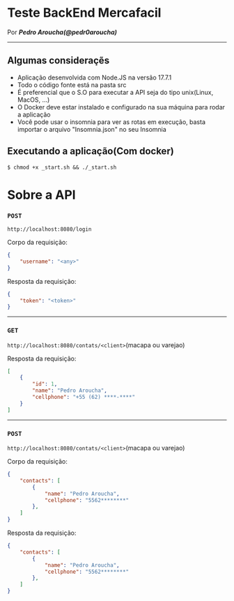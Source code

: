 # Teste BackEnd Mercafacil

Por __*Pedro Aroucha(@pedr0aroucha)*__

<hr>

## Algumas consideraçẽs

- Aplicação desenvolvida com Node.JS na versão 17.7.1
- Todo o código fonte está na pasta src
- É preferencial que o S.O para executar a API seja do tipo unix(Linux, MacOS, ...)
- O Docker deve estar instalado e configurado na sua máquina para rodar a aplicação
- Você pode usar o insomnia para ver as rotas em execução, basta importar o arquivo "Insomnia.json" no seu Insomnia

## Executando a aplicação(Com docker)

`$ chmod +x _start.sh && ./_start.sh`

# Sobre a API

### `POST`

`http://localhost:8080/login`

Corpo da requisição:
```json
{
    "username": "<any>"
}
```
Resposta da requisição:
```json
{
    "token": "<token>"
}
```

<hr>

### `GET`

`http://localhost:8080/contats/<client>`(macapa ou varejao)

Resposta da requisição:
```json
[
	{
		"id": 1,
		"name": "Pedro Aroucha",
		"cellphone": "+55 (62) ****-****"
	}
]
```
<hr>

### `POST`

`http://localhost:8080/contats/<client>`(macapa ou varejao)

Corpo da requisição:
```json
{
    "contacts": [
        {
            "name": "Pedro Aroucha",
            "cellphone": "5562********"
        },
    ]
}
```
Resposta da requisição:
```json
{
    "contacts": [
        {
            "name": "Pedro Aroucha",
            "cellphone": "5562********"
        },
    ]
}
```